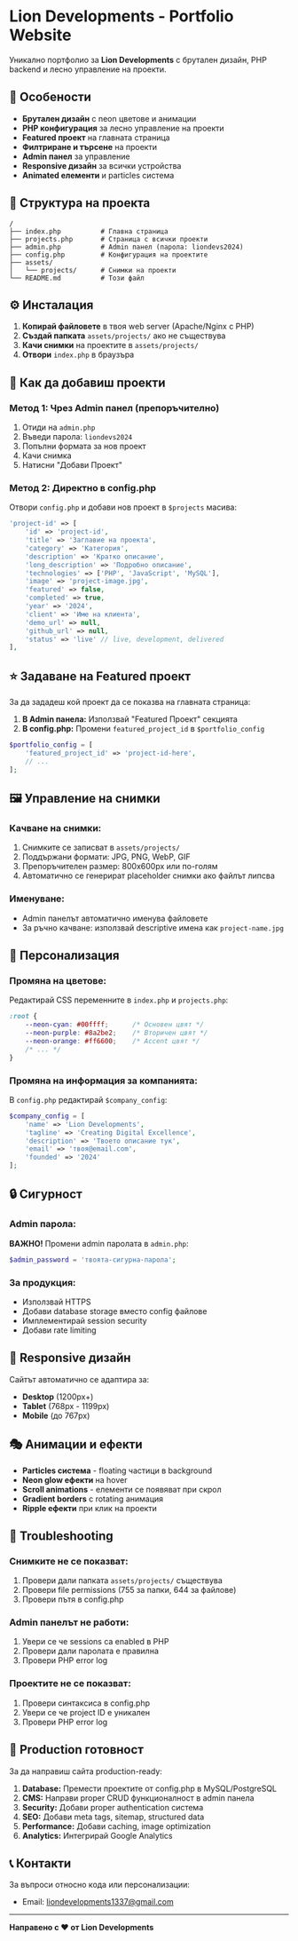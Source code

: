 # Lion Developments - Portfolio Website

Уникално портфолио за **Lion Developments** с брутален дизайн, PHP backend и лесно управление на проекти.

## 🚀 Особености

- **Брутален дизайн** с neon цветове и анимации
- **PHP конфигурация** за лесно управление на проекти
- **Featured проект** на главната страница
- **Филтриране и търсене** на проекти
- **Admin панел** за управление
- **Responsive дизайн** за всички устройства
- **Animated елементи** и particles система

## 📁 Структура на проекта

```
/
├── index.php          # Главна страница
├── projects.php       # Страница с всички проекти
├── admin.php          # Admin панел (парола: liondevs2024)
├── config.php         # Конфигурация на проектите
├── assets/
│   └── projects/      # Снимки на проекти
└── README.md          # Този файл
```

## ⚙️ Инсталация

1. **Копирай файловете** в твоя web server (Apache/Nginx с PHP)
2. **Създай папката** `assets/projects/` ако не съществува
3. **Качи снимки** на проектите в `assets/projects/`
4. **Отвори** `index.php` в браузъра

## 🎯 Как да добавиш проекти

### Метод 1: Чрез Admin панел (препоръчително)
1. Отиди на `admin.php`
2. Въведи парола: `liondevs2024`
3. Попълни формата за нов проект
4. Качи снимка
5. Натисни "Добави Проект"

### Метод 2: Директно в config.php
Отвори `config.php` и добави нов проект в `$projects` масива:

```php
'project-id' => [
    'id' => 'project-id',
    'title' => 'Заглавие на проекта',
    'category' => 'Категория',
    'description' => 'Кратко описание',
    'long_description' => 'Подробно описание',
    'technologies' => ['PHP', 'JavaScript', 'MySQL'],
    'image' => 'project-image.jpg',
    'featured' => false,
    'completed' => true,
    'year' => '2024',
    'client' => 'Име на клиента',
    'demo_url' => null,
    'github_url' => null,
    'status' => 'live' // live, development, delivered
],
```

## ⭐ Задаване на Featured проект

За да зададеш кой проект да се показва на главната страница:

1. **В Admin панела:** Използвай "Featured Проект" секцията
2. **В config.php:** Промени `featured_project_id` в `$portfolio_config`

```php
$portfolio_config = [
    'featured_project_id' => 'project-id-here',
    // ...
];
```

## 🖼️ Управление на снимки

### Качване на снимки:
1. Снимките се записват в `assets/projects/`
2. Поддържани формати: JPG, PNG, WebP, GIF
3. Препоръчителен размер: 800x600px или по-голям
4. Автоматично се генерират placeholder снимки ако файлът липсва

### Именуване:
- Admin панелът автоматично именува файловете
- За ръчно качване: използвай descriptive имена как `project-name.jpg`

## 🎨 Персонализация

### Промяна на цветове:
Редактирай CSS переменните в `index.php` и `projects.php`:

```css
:root {
    --neon-cyan: #00ffff;      /* Основен цвят */
    --neon-purple: #8a2be2;    /* Вторичен цвят */
    --neon-orange: #ff6600;    /* Accent цвят */
    /* ... */
}
```

### Промяна на информация за компанията:
В `config.php` редактирай `$company_config`:

```php
$company_config = [
    'name' => 'Lion Developments',
    'tagline' => 'Creating Digital Excellence',
    'description' => 'Твоето описание тук',
    'email' => 'твоя@email.com',
    'founded' => '2024'
];
```

## 🔒 Сигурност

### Admin парола:
**ВАЖНО!** Промени admin паролата в `admin.php`:

```php
$admin_password = 'твоята-сигурна-парола';
```

### За продукция:
- Използвай HTTPS
- Добави database storage вместо config файлове
- Имплементирай session security
- Добави rate limiting

## 📱 Responsive дизайн

Сайтът автоматично се адаптира за:
- **Desktop** (1200px+)
- **Tablet** (768px - 1199px)  
- **Mobile** (до 767px)

## 🎭 Анимации и ефекти

- **Particles система** - floating частици в background
- **Neon glow ефекти** на hover
- **Scroll animations** - елементи се появяват при скрол
- **Gradient borders** с rotating анимация
- **Ripple ефекти** при клик на проекти

## 🔧 Troubleshooting

### Снимките не се показват:
1. Провери дали папката `assets/projects/` съществува
2. Провери file permissions (755 за папки, 644 за файлове)
3. Провери пътя в config.php

### Admin панелът не работи:
1. Увери се че sessions са enabled в PHP
2. Провери дали паролата е правилна
3. Провери PHP error log

### Проектите не се показват:
1. Провери синтаксиса в config.php
2. Увери се че project ID е уникален
3. Провери PHP error log

## 🎯 Production готовност

За да направиш сайта production-ready:

1. **Database:** Премести проектите от config.php в MySQL/PostgreSQL
2. **CMS:** Направи proper CRUD функционалност в admin панела
3. **Security:** Добави proper authentication система
4. **SEO:** Добави meta tags, sitemap, structured data
5. **Performance:** Добави caching, image optimization
6. **Analytics:** Интегрирай Google Analytics

## 📞 Контакти

За въпроси относно кода или персонализации:
- Email: liondevelopments1337@gmail.com

---

**Направено с ❤️ от Lion Developments**